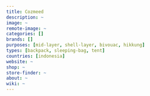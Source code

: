 ```yaml
---
title: Cozmeed
description: ~
image: ~
remote-image: ~
categories: []
brands: []
purposes: [mid-layer, shell-layer, bivouac, hikkung]
types: [backpack, sleeping-bag, tent]
countries: [indonesia]
website: ~
shop: ~
store-finder: ~
about: ~
wiki: ~
---
```

